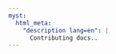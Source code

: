 ```yaml
---
myst:
  html_meta:
    "description lang=en": |
      Contributing docs..
---
```


```{include} ../CONTRIBUTING.md
